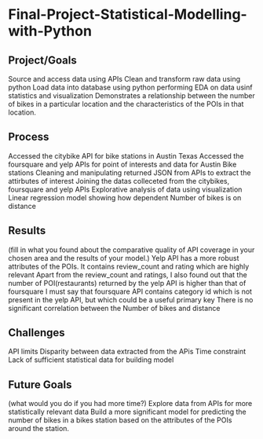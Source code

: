 # Final-Project-Statistical-Modelling-with-Python

## Project/Goals
Source and access data using APIs
Clean and transform raw data using python
Load data into database using python
performing EDA on data usinf statistics and visualization
Demonstrates a relationship between the number of bikes in a particular location and the characteristics of the POIs in that location.


## Process
Accessed the citybike API for bike stations in Austin Texas
Accessed the foursquare and yelp APIs for point of interests and data for Austin Bike stations
Cleaning and manipulating returned JSON from APIs to extract the attirbutes of interest
Joining the datas colleceted from the citybikes, foursquare and yelp APIs
Explorative analysis of data using visualization
Linear regression model showing how dependent Number of bikes is on distance


## Results
(fill in what you found about the comparative quality of API coverage in your chosen area and the results of your model.)
Yelp API has a more robust attributes of the POIs. It contains review_count and rating which are highly relevant
Apart from the review_count and ratings, I also found out that the number of POI(restaurants) returned by the  yelp API is higher than that of foursquare
I must say that foursquare API contains category id which is not present in the yelp API, but which could be a useful primary key
There is no significant correlation between the Number of bikes and distance


## Challenges 
API limits
Disparity between data extracted from the APis
Time constraint
Lack of sufficient statistical data for building model

## Future Goals
(what would you do if you had more time?)
Explore data from APIs for more statistically relevant data
Build a more significant model for predicting the number of bikes in a bikes station based on the attributes of the POIs around the station.
